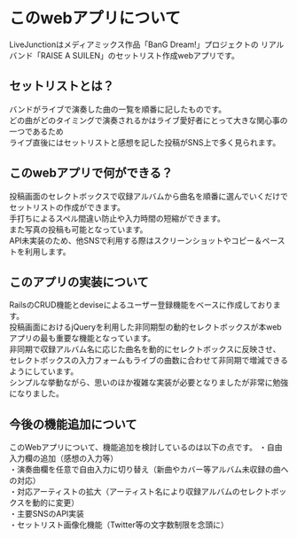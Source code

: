 # このwebアプリについて

LiveJunctionはメディアミックス作品「BanG Dream!」プロジェクトの
リアルバンド「RAISE A SUILEN」のセットリスト作成webアプリです。

## セットリストとは？
バンドがライブで演奏した曲の一覧を順番に記したものです。  
どの曲がどのタイミングで演奏されるかはライブ愛好者にとって大きな関心事の一つであるため  
ライブ直後にはセットリストと感想を記した投稿がSNS上で多く見られます。

## このwebアプリで何ができる？

投稿画面のセレクトボックスで収録アルバムから曲名を順番に選んでいくだけでセットリストの作成ができます。  
手打ちによるスペル間違い防止や入力時間の短縮ができます。  
また写真の投稿も可能となっています。  
API未実装のため、他SNSで利用する際はスクリーンショットやコピー＆ペーストを利用します。

## このアプリの実装について

RailsのCRUD機能とdeviseによるユーザー登録機能をベースに作成しております。  
投稿画面におけるjQueryを利用した非同期型の動的セレクトボックスが本webアプリの最も重要な機能となっています。  
非同期で収録アルバム名に応じた曲名を動的にセレクトボックスに反映させ、  
セレクトボックスの入力フォームもライブの曲数に合わせて非同期で増減できるようにしています。  
シンプルな挙動ながら、思いのほか複雑な実装が必要となりましたが非常に勉強になりました。

## 今後の機能追加について

このWebアプリについて、機能追加を検討しているのは以下の点です。
・自由入力欄の追加（感想の入力等）  
・演奏曲欄を任意で自由入力に切り替え（新曲やカバー等アルバム未収録の曲への対応）  
・対応アーティストの拡大（アーティスト名により収録アルバムのセレクトボックスを動的に変更）  
・主要SNSのAPI実装  
・セットリスト画像化機能（Twitter等の文字数制限を念頭に）
